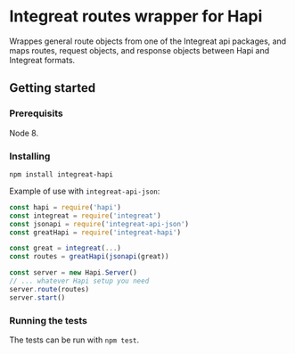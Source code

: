 # Integreat routes wrapper for Hapi

Wrappes general route objects from one of the Integreat api packages, and maps
routes, request objects, and response objects between Hapi and Integreat
formats.

## Getting started

### Prerequisits

Node 8.

### Installing

```
npm install integreat-hapi
```

Example of use with `integreat-api-json`:

```javascript
const hapi = require('hapi')
const integreat = require('integreat')
const jsonapi = require('integreat-api-json')
const greatHapi = require('integreat-hapi')

const great = integreat(...)
const routes = greatHapi(jsonapi(great))

const server = new Hapi.Server()
// ... whatever Hapi setup you need
server.route(routes)
server.start()
```

### Running the tests

The tests can be run with `npm test`.
